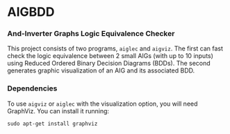 # AIGBDD
### And-Inverter Graphs Logic Equivalence Checker

This project consists of two programs, `aiglec` and `aigviz`. The first can fast check the logic equivalence between 2 small AIGs (with up to 10 inputs) using Reduced Ordered Binary Decision Diagrams (BDDs). The second generates graphic visualization of an AIG and its associated BDD.

### Dependencies

To use `aigviz` or `aiglec` with the visualization option, you will need GraphViz. You can install it running:
```
sudo apt-get install graphviz
```




